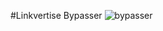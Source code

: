 #Linkvertise Bypasser
![bypasser]([https://user-images.githubusercontent.com/81310818/125524477-d63a2ce0-519d-4af8-a35e-7bf653b787e9.png](https://github.com/Mid0aria/linkvertise-bypass/blob/main/bypasser.jpg))
